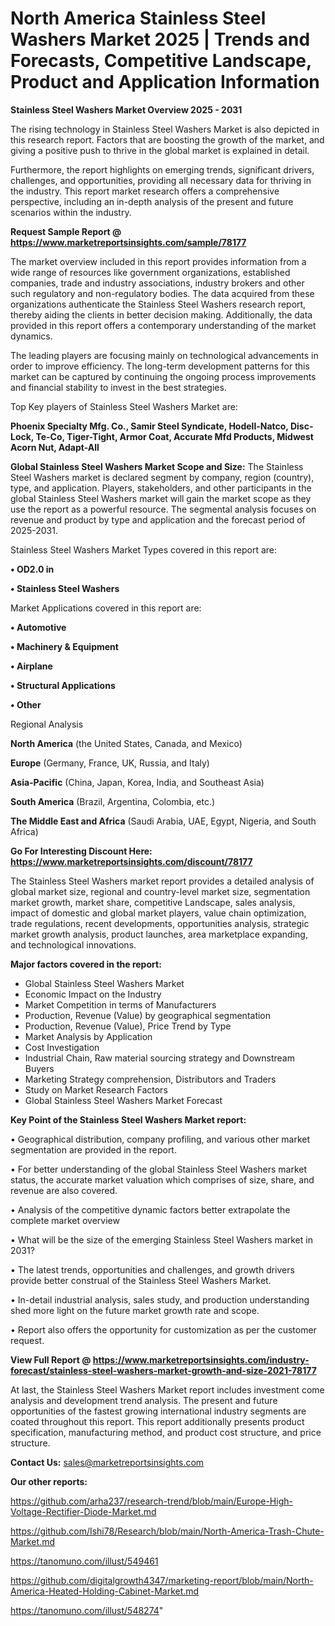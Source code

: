 # North America Stainless Steel Washers Market 2025 | Trends and Forecasts, Competitive Landscape, Product and Application Information

<Strong> Stainless Steel Washers Market Overview 2025 - 2031</strong>

The rising technology in Stainless Steel Washers Market is also depicted in this research report. Factors that are boosting the growth of the market, and giving a positive push to thrive in the global market is explained in detail.

Furthermore, the report highlights on emerging trends, significant drivers, challenges, and opportunities, providing all necessary data for thriving in the industry. This report market research offers a comprehensive perspective, including an in-depth analysis of the present and future scenarios within the industry.

<strong>Request Sample Report @ <a href=https://www.marketreportsinsights.com/sample/78177>https://www.marketreportsinsights.com/sample/78177</a></strong>

The market overview included in this report provides information from a wide range of resources like government organizations, established companies, trade and industry associations, industry brokers and other such regulatory and non-regulatory bodies. The data acquired from these organizations authenticate the Stainless Steel Washers research report, thereby aiding the clients in better decision making. Additionally, the data provided in this report offers a contemporary understanding of the market dynamics.

The leading players are focusing mainly on technological advancements in order to improve efficiency. The long-term development patterns for this market can be captured by continuing the ongoing process improvements and financial stability to invest in the best strategies.

Top Key players of Stainless Steel Washers Market are:

<strong>Phoenix Specialty Mfg. Co., Samir Steel Syndicate, Hodell-Natco, Disc-Lock, Te-Co, Tiger-Tight, Armor Coat, Accurate Mfd Products, Midwest Acorn Nut, Adapt-All</strong>

<strong><b>Global Stainless Steel Washers Market Scope and Size:</b></strong>
The Stainless Steel Washers market is declared segment by company, region (country), type, and application. Players, stakeholders, and other participants in the global Stainless Steel Washers market will gain the market scope as they use the report as a powerful resource. The segmental analysis focuses on revenue and product by type and application and the forecast period of 2025-2031.

Stainless Steel Washers Market Types covered in this report are:

<strong>• OD2.0 in

• Stainless Steel Washers</strong>

Market Applications covered in this report are:

<strong>• Automotive

• Machinery & Equipment

• Airplane

• Structural Applications

• Other</strong> 

Regional Analysis

<strong>North America</strong> (the United States, Canada, and Mexico)

<strong>Europe</strong> (Germany, France, UK, Russia, and Italy)

<strong>Asia-Pacific</strong> (China, Japan, Korea, India, and Southeast Asia)

<strong>South America</strong> (Brazil, Argentina, Colombia, etc.)

<strong>The Middle East and Africa</strong> (Saudi Arabia, UAE, Egypt, Nigeria, and South Africa)

<strong>Go For Interesting Discount Here: <a href=https://www.marketreportsinsights.com/discount/78177>https://www.marketreportsinsights.com/discount/78177</a></strong>

The Stainless Steel Washers market report provides a detailed analysis of global market size, regional and country-level market size, segmentation market growth, market share, competitive Landscape, sales analysis, impact of domestic and global market players, value chain optimization, trade regulations, recent developments, opportunities analysis, strategic market growth analysis, product launches, area marketplace expanding, and technological innovations.

<strong><b>Major factors covered in the report:</b></strong>
<ul>
  <li>Global Stainless Steel Washers Market </li>
  <li>Economic Impact on the Industry</li>
  <li>Market Competition in terms of Manufacturers</li>
  <li>Production, Revenue (Value) by geographical segmentation</li>
  <li>Production, Revenue (Value), Price Trend by Type</li>
  <li>Market Analysis by Application</li>
  <li>Cost Investigation</li>
  <li>Industrial Chain, Raw material sourcing strategy and Downstream Buyers</li>
  <li>Marketing Strategy comprehension, Distributors and Traders</li>
  <li>Study on Market Research Factors</li>
  <li>Global Stainless Steel Washers Market Forecast</li>
</ul>

<strong><b>Key Point of the Stainless Steel Washers Market report:</b></strong>

• Geographical distribution, company profiling, and various other market segmentation are provided in the report.

• For better understanding of the global Stainless Steel Washers market status, the accurate market valuation which comprises of size, share, and revenue are also covered.

• Analysis of the competitive dynamic factors better extrapolate the complete market overview

• What will be the size of the emerging Stainless Steel Washers market in 2031?

• The latest trends, opportunities and challenges, and growth drivers provide better construal of the Stainless Steel Washers Market.

• In-detail industrial analysis, sales study, and production understanding shed more light on the future market growth rate and scope.

• Report also offers the opportunity for customization as per the customer request.

<strong><b>View Full Report @ <a href=https://www.marketreportsinsights.com/industry-forecast/stainless-steel-washers-market-growth-and-size-2021-78177>https://www.marketreportsinsights.com/industry-forecast/stainless-steel-washers-market-growth-and-size-2021-78177</a></b></strong>


At last, the Stainless Steel Washers Market report includes investment come analysis and development trend analysis. The present and future opportunities of the fastest growing international industry segments are coated throughout this report. This report additionally presents product specification, manufacturing method, and product cost structure, and price structure.

<strong>Contact Us:</strong>
sales@marketreportsinsights.com

<strong>Our other reports:</strong>

<a href=https://github.com/arha237/research-trend/blob/main/Europe-High-Voltage-Rectifier-Diode-Market.md>https://github.com/arha237/research-trend/blob/main/Europe-High-Voltage-Rectifier-Diode-Market.md</a>

<a href=https://github.com/Ishi78/Research/blob/main/North-America-Trash-Chute-Market.md>https://github.com/Ishi78/Research/blob/main/North-America-Trash-Chute-Market.md</a>

<a href=https://tanomuno.com/illust/549461>https://tanomuno.com/illust/549461</a>

<a href=https://github.com/digitalgrowth4347/marketing-report/blob/main/North-America-Heated-Holding-Cabinet-Market.md>https://github.com/digitalgrowth4347/marketing-report/blob/main/North-America-Heated-Holding-Cabinet-Market.md</a>

<a href=https://tanomuno.com/illust/548274>https://tanomuno.com/illust/548274</a>"
